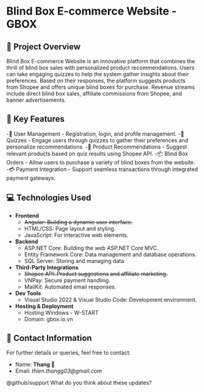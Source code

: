# Blind Box E-commerce Website - GBOX
## 📜 Project Overview
Blind Box E-commerce Website is an innovative platform that combines the thrill of blind box sales with personalized product recommendations. Users can take engaging quizzes to help the system gather insights about their preferences. Based on their responses, the platform suggests products from Shopee and offers unique blind boxes for purchase. Revenue streams include direct blind box sales, affiliate commissions from Shopee, and banner advertisements.

## 🚀 Key Features
  -👤 User Management
    - Registration, login, and profile management.
  -📝 Quizzes
    - Engage users through quizzes to gather their preferences and personalize recommendations.
  -🛒 Product Recommendations
    - Suggest relevant products based on quiz results using Shopee API.
  -📦 Blind Box Orders
    - Allow users to purchase a variety of blind boxes from the website.
  -💳 Payment Integration
    - Support seamless transactions through integrated payment gateways.
## 💻 Technologies Used
  - **Frontend**
    - ~~Angular: Building a dynamic user interface.~~
    - HTML/CSS: Page layout and styling.
    - JavaScript: For interactive web elements.
  - **Backend**
    - ASP.NET Core: Building the web ASP.NET Core MVC.
    - Entity Framework Core: Data management and database operations.
    - SQL Server: Storing and managing data.
  - **Third-Party Integrations**
    - ~~Shopee API: Product suggestions and affiliate marketing.~~
    - VNPay: Secure payment handling.
    - MailKit: Automated email responses.
  - **Dev Tools**
    - Visual Studio 2022 & Visual Studio Code: Development environment.
  - **Hosting & Deployment**
    - Hosting Windows - W-START
    - Domain: gbox.io.vn
## 📧 Contact Information
For further details or queries, feel free to contact:

- Name: **Thang 🐥**
- Email: _thien.thangg03@gmail.com_


@github/support What do you think about these updates?
